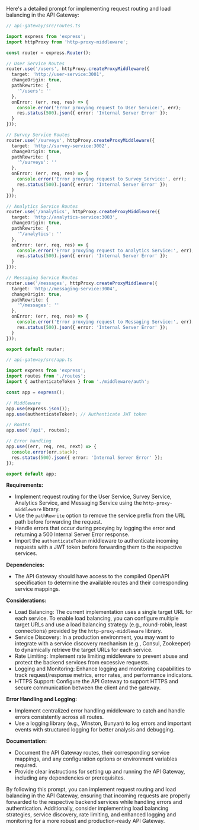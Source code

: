 Here's a detailed prompt for implementing request routing and load balancing in the API Gateway:

```typescript
// api-gateway/src/routes.ts

import express from 'express';
import httpProxy from 'http-proxy-middleware';

const router = express.Router();

// User Service Routes
router.use('/users', httpProxy.createProxyMiddleware({
  target: 'http://user-service:3001',
  changeOrigin: true,
  pathRewrite: {
    '^/users': ''
  },
  onError: (err, req, res) => {
    console.error('Error proxying request to User Service:', err);
    res.status(500).json({ error: 'Internal Server Error' });
  }
}));

// Survey Service Routes
router.use('/surveys', httpProxy.createProxyMiddleware({
  target: 'http://survey-service:3002',
  changeOrigin: true,
  pathRewrite: {
    '^/surveys': ''
  },
  onError: (err, req, res) => {
    console.error('Error proxying request to Survey Service:', err);
    res.status(500).json({ error: 'Internal Server Error' });
  }
}));

// Analytics Service Routes
router.use('/analytics', httpProxy.createProxyMiddleware({
  target: 'http://analytics-service:3003',
  changeOrigin: true,
  pathRewrite: {
    '^/analytics': ''
  },
  onError: (err, req, res) => {
    console.error('Error proxying request to Analytics Service:', err);
    res.status(500).json({ error: 'Internal Server Error' });
  }
}));

// Messaging Service Routes
router.use('/messages', httpProxy.createProxyMiddleware({
  target: 'http://messaging-service:3004',
  changeOrigin: true,
  pathRewrite: {
    '^/messages': ''
  },
  onError: (err, req, res) => {
    console.error('Error proxying request to Messaging Service:', err);
    res.status(500).json({ error: 'Internal Server Error' });
  }
}));

export default router;
```

```typescript
// api-gateway/src/app.ts

import express from 'express';
import routes from './routes';
import { authenticateToken } from './middleware/auth';

const app = express();

// Middleware
app.use(express.json());
app.use(authenticateToken); // Authenticate JWT token

// Routes
app.use('/api', routes);

// Error handling
app.use((err, req, res, next) => {
  console.error(err.stack);
  res.status(500).json({ error: 'Internal Server Error' });
});

export default app;
```

**Requirements:**

- Implement request routing for the User Service, Survey Service, Analytics Service, and Messaging Service using the `http-proxy-middleware` library.
- Use the `pathRewrite` option to remove the service prefix from the URL path before forwarding the request.
- Handle errors that occur during proxying by logging the error and returning a 500 Internal Server Error response.
- Import the `authenticateToken` middleware to authenticate incoming requests with a JWT token before forwarding them to the respective services.

**Dependencies:**

- The API Gateway should have access to the compiled OpenAPI specification to determine the available routes and their corresponding service mappings.

**Considerations:**

- Load Balancing: The current implementation uses a single target URL for each service. To enable load balancing, you can configure multiple target URLs and use a load balancing strategy (e.g., round-robin, least connections) provided by the `http-proxy-middleware` library.
- Service Discovery: In a production environment, you may want to integrate with a service discovery mechanism (e.g., Consul, Zookeeper) to dynamically retrieve the target URLs for each service.
- Rate Limiting: Implement rate limiting middleware to prevent abuse and protect the backend services from excessive requests.
- Logging and Monitoring: Enhance logging and monitoring capabilities to track request/response metrics, error rates, and performance indicators.
- HTTPS Support: Configure the API Gateway to support HTTPS and secure communication between the client and the gateway.

**Error Handling and Logging:**

- Implement centralized error handling middleware to catch and handle errors consistently across all routes.
- Use a logging library (e.g., Winston, Bunyan) to log errors and important events with structured logging for better analysis and debugging.

**Documentation:**

- Document the API Gateway routes, their corresponding service mappings, and any configuration options or environment variables required.
- Provide clear instructions for setting up and running the API Gateway, including any dependencies or prerequisites.

By following this prompt, you can implement request routing and load balancing in the API Gateway, ensuring that incoming requests are properly forwarded to the respective backend services while handling errors and authentication. Additionally, consider implementing load balancing strategies, service discovery, rate limiting, and enhanced logging and monitoring for a more robust and production-ready API Gateway.